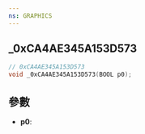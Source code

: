 ```yaml
---
ns: GRAPHICS
---
```

## _0xCA4AE345A153D573

```c
// 0xCA4AE345A153D573
void _0xCA4AE345A153D573(BOOL p0);
```


## 參數
* **p0**: 

